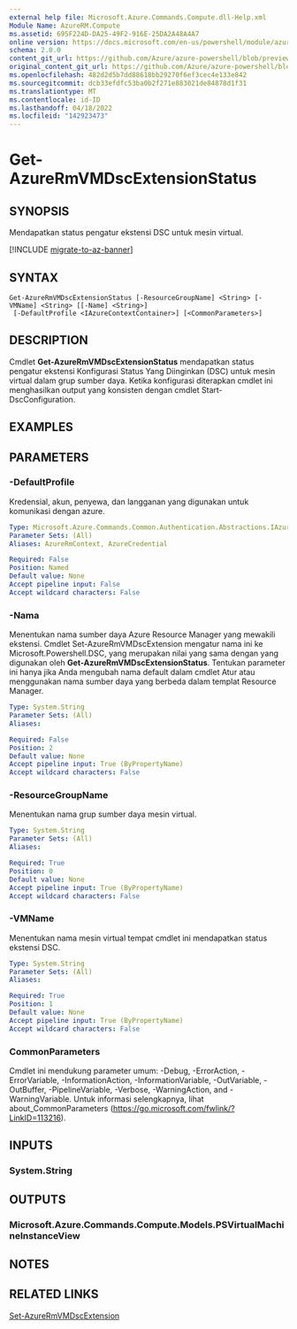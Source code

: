 ```yaml
---
external help file: Microsoft.Azure.Commands.Compute.dll-Help.xml
Module Name: AzureRM.Compute
ms.assetid: 695F224D-DA25-49F2-916E-25DA2A48A4A7
online version: https://docs.microsoft.com/en-us/powershell/module/azurerm.compute/get-azurermvmdscextensionstatus
schema: 2.0.0
content_git_url: https://github.com/Azure/azure-powershell/blob/preview/src/ResourceManager/Compute/Commands.Compute/help/Get-AzureRmVMDscExtensionStatus.md
original_content_git_url: https://github.com/Azure/azure-powershell/blob/preview/src/ResourceManager/Compute/Commands.Compute/help/Get-AzureRmVMDscExtensionStatus.md
ms.openlocfilehash: 482d2d5b7dd88618bb29270f6ef3cec4e133e842
ms.sourcegitcommit: dcb33efdfc53ba0b2f271e883021de84878d1f31
ms.translationtype: MT
ms.contentlocale: id-ID
ms.lasthandoff: 04/18/2022
ms.locfileid: "142923473"
---
```

# Get-AzureRmVMDscExtensionStatus

## SYNOPSIS
Mendapatkan status pengatur ekstensi DSC untuk mesin virtual.

[!INCLUDE [migrate-to-az-banner](../../includes/migrate-to-az-banner.md)]

## SYNTAX

```
Get-AzureRmVMDscExtensionStatus [-ResourceGroupName] <String> [-VMName] <String> [[-Name] <String>]
 [-DefaultProfile <IAzureContextContainer>] [<CommonParameters>]
```

## DESCRIPTION
Cmdlet **Get-AzureRmVMDscExtensionStatus** mendapatkan status pengatur ekstensi Konfigurasi Status Yang Diinginkan (DSC) untuk mesin virtual dalam grup sumber daya.
Ketika konfigurasi diterapkan cmdlet ini menghasilkan output yang konsisten dengan cmdlet Start-DscConfiguration.

## EXAMPLES

## PARAMETERS

### -DefaultProfile
Kredensial, akun, penyewa, dan langganan yang digunakan untuk komunikasi dengan azure.

```yaml
Type: Microsoft.Azure.Commands.Common.Authentication.Abstractions.IAzureContextContainer
Parameter Sets: (All)
Aliases: AzureRmContext, AzureCredential

Required: False
Position: Named
Default value: None
Accept pipeline input: False
Accept wildcard characters: False
```

### -Nama
Menentukan nama sumber daya Azure Resource Manager yang mewakili ekstensi.
Cmdlet Set-AzureRmVMDscExtension mengatur nama ini ke Microsoft.Powershell.DSC, yang merupakan nilai yang sama dengan yang digunakan oleh **Get-AzureRmVMDscExtensionStatus**.
Tentukan parameter ini hanya jika Anda mengubah nama default dalam cmdlet Atur atau menggunakan nama sumber daya yang berbeda dalam templat Resource Manager.

```yaml
Type: System.String
Parameter Sets: (All)
Aliases:

Required: False
Position: 2
Default value: None
Accept pipeline input: True (ByPropertyName)
Accept wildcard characters: False
```

### -ResourceGroupName
Menentukan nama grup sumber daya mesin virtual.

```yaml
Type: System.String
Parameter Sets: (All)
Aliases:

Required: True
Position: 0
Default value: None
Accept pipeline input: True (ByPropertyName)
Accept wildcard characters: False
```

### -VMName
Menentukan nama mesin virtual tempat cmdlet ini mendapatkan status ekstensi DSC.

```yaml
Type: System.String
Parameter Sets: (All)
Aliases:

Required: True
Position: 1
Default value: None
Accept pipeline input: True (ByPropertyName)
Accept wildcard characters: False
```

### CommonParameters
Cmdlet ini mendukung parameter umum: -Debug, -ErrorAction, -ErrorVariable, -InformationAction, -InformationVariable, -OutVariable, -OutBuffer, -PipelineVariable, -Verbose, -WarningAction, and -WarningVariable. Untuk informasi selengkapnya, lihat about_CommonParameters (https://go.microsoft.com/fwlink/?LinkID=113216).

## INPUTS

### System.String

## OUTPUTS

### Microsoft.Azure.Commands.Compute.Models.PSVirtualMachineInstanceView

## NOTES

## RELATED LINKS

[Set-AzureRmVMDscExtension](./Set-AzureRmVMDscExtension.md)


